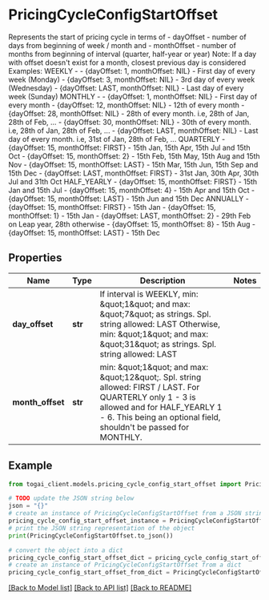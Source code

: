 # PricingCycleConfigStartOffset

Represents the start of pricing cycle in terms of  - dayOffset - number of days from beginning of week / month and  - monthOffset - number of months from beginning of interval (quarter, half-year or year) Note: If a day with offset doesn't exist for a month, closest previous day is considered Examples: WEEKLY -   - {dayOffset: 1, monthOffset: NIL} - First day of every week (Monday)   - {dayOffset: 3, monthOffset: NIL} - 3rd day of every week (Wednesday)   - {dayOffset: LAST, monthOffset: NIL} - Last day of every week (Sunday) MONTHLY -   - {dayOffset: 1, monthOffset: NIL} - First day of every month   - {dayOffset: 12, monthOffset: NIL} - 12th of every month   - {dayOffset: 28, monthOffset: NIL} - 28th of every month. i.e, 28th of Jan, 28th of Feb, ...   - {dayOffset: 30, monthOffset: NIL} - 30th of every month. i.e, 28th of Jan, 28th of Feb, ...   - {dayOffset: LAST, monthOffset: NIL} - Last day of every month. i.e, 31st of Jan, 28th of Feb, ... QUARTERLY   - {dayOffset: 15, monthOffset: FIRST} - 15th Jan, 15th Apr, 15th Jul and 15th Oct   - {dayOffset: 15, monthOffset: 2} - 15th Feb, 15th May, 15th Aug and 15th Nov   - {dayOffset: 15, monthOffset: LAST} - 15th Mar, 15th Jun, 15th Sep and 15th Dec   - {dayOffset: LAST, monthOffset: FIRST} - 31st Jan, 30th Apr, 30th Jul and 31th Oct HALF_YEARLY   - {dayOffset: 15, monthOffset: FIRST} - 15th Jan and 15th Jul   - {dayOffset: 15, monthOffset: 4} - 15th Apr and 15th Oct   - {dayOffset: 15, monthOffset: LAST} - 15th Jun and 15th Dec ANNUALLY   - {dayOffset: 15, monthOffset: FIRST} - 15th Jan   - {dayOffset: 15, monthOffset: 1} - 15th Jan   - {dayOffset: LAST, monthOffset: 2} - 29th Feb on Leap year, 28th otherwise    - {dayOffset: 15, monthOffset: 8} - 15th Aug   - {dayOffset: 15, monthOffset: LAST} - 15th Dec 

## Properties

Name | Type | Description | Notes
------------ | ------------- | ------------- | -------------
**day_offset** | **str** | If interval is WEEKLY, min: \&quot;1\&quot; and max: \&quot;7\&quot; as strings. Spl. string allowed: LAST Otherwise, min: \&quot;1\&quot; and max: \&quot;31\&quot; as strings. Spl. string allowed: LAST  | 
**month_offset** | **str** | min: \&quot;1\&quot; and max: \&quot;12\&quot;. Spl. string allowed: FIRST / LAST. For QUARTERLY only 1 - 3 is allowed and for HALF_YEARLY 1 - 6. This being an optional field, shouldn&#39;t be passed for MONTHLY.  | 

## Example

```python
from togai_client.models.pricing_cycle_config_start_offset import PricingCycleConfigStartOffset

# TODO update the JSON string below
json = "{}"
# create an instance of PricingCycleConfigStartOffset from a JSON string
pricing_cycle_config_start_offset_instance = PricingCycleConfigStartOffset.from_json(json)
# print the JSON string representation of the object
print(PricingCycleConfigStartOffset.to_json())

# convert the object into a dict
pricing_cycle_config_start_offset_dict = pricing_cycle_config_start_offset_instance.to_dict()
# create an instance of PricingCycleConfigStartOffset from a dict
pricing_cycle_config_start_offset_from_dict = PricingCycleConfigStartOffset.from_dict(pricing_cycle_config_start_offset_dict)
```
[[Back to Model list]](../README.md#documentation-for-models) [[Back to API list]](../README.md#documentation-for-api-endpoints) [[Back to README]](../README.md)


